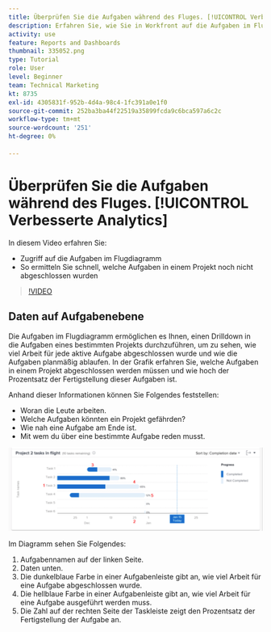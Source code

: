 ```yaml
---
title: Überprüfen Sie die Aufgaben während des Fluges. [!UICONTROL Verbesserte Analytics]
description: Erfahren Sie, wie Sie in Workfront auf die Aufgaben im Flugdiagramm zugreifen und wie Sie schnell feststellen können, welche Aufgaben in einem Projekt noch nicht abgeschlossen wurden.
activity: use
feature: Reports and Dashboards
thumbnail: 335052.png
type: Tutorial
role: User
level: Beginner
team: Technical Marketing
kt: 8735
exl-id: 4305831f-952b-4d4a-98c4-1fc391a0e1f0
source-git-commit: 252ba3ba44f22519a35899fcda9c6bca597a6c2c
workflow-type: tm+mt
source-wordcount: '251'
ht-degree: 0%

---
```


# Überprüfen Sie die Aufgaben während des Fluges. [!UICONTROL Verbesserte Analytics]

In diesem Video erfahren Sie:

* Zugriff auf die Aufgaben im Flugdiagramm
* So ermitteln Sie schnell, welche Aufgaben in einem Projekt noch nicht abgeschlossen wurden

>[!VIDEO](https://video.tv.adobe.com/v/335052/?quality=12)

## Daten auf Aufgabenebene

Die Aufgaben im Flugdiagramm ermöglichen es Ihnen, einen Drilldown in die Aufgaben eines bestimmten Projekts durchzuführen, um zu sehen, wie viel Arbeit für jede aktive Aufgabe abgeschlossen wurde und wie die Aufgaben planmäßig ablaufen. In der Grafik erfahren Sie, welche Aufgaben in einem Projekt abgeschlossen werden müssen und wie hoch der Prozentsatz der Fertigstellung dieser Aufgaben ist.

Anhand dieser Informationen können Sie Folgendes feststellen:

* Woran die Leute arbeiten.
* Welche Aufgaben könnten ein Projekt gefährden?
* Wie nah eine Aufgabe am Ende ist.
* Mit wem du über eine bestimmte Aufgabe reden musst.

![Ein Bild, das eine Aufgabe im Flugdiagramm mit Zahlen zu den in den nachstehenden Aufzählungszeichen beschriebenen Bereichen anzeigt](assets/section-2-11.png)

Im Diagramm sehen Sie Folgendes:

1. Aufgabennamen auf der linken Seite.
1. Daten unten.
1. Die dunkelblaue Farbe in einer Aufgabenleiste gibt an, wie viel Arbeit für eine Aufgabe abgeschlossen wurde.
1. Die hellblaue Farbe in einer Aufgabenleiste gibt an, wie viel Arbeit für eine Aufgabe ausgeführt werden muss.
1. Die Zahl auf der rechten Seite der Taskleiste zeigt den Prozentsatz der Fertigstellung der Aufgabe an.
